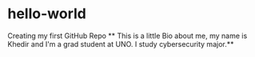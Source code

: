 # hello-world
Creating my first GitHub Repo
**  This is a little Bio about me, my name is Khedir and I'm a grad student at UNO. I study cybersecurity major.**
